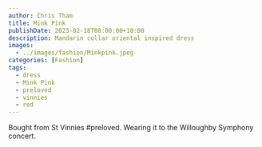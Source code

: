 ```yaml
---
author: Chris Tham
title: Mink Pink
publishDate: 2023-02-18T08:00:00+10:00
description: Mandarin collar oriental inspired dress
images:
  - ../images/fashion/Minkpink.jpeg
categories: [Fashion]
tags:
  - dress
  - Mink Pink
  - preloved
  - vinnies
  - red
---
```


Bought from St Vinnies #preloved. Wearing it to the Willoughby Symphony concert.
